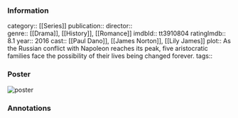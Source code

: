 ### Information
category:: [[Series]]
publication:: 
director::  
genre:: [[Drama]], [[History]], [[Romance]]
imdbId:: tt3910804
ratingImdb:: 8.1
year:: 2016
cast:: [[Paul Dano]], [[James Norton]], [[Lily James]]
plot:: As the Russian conflict with Napoleon reaches its peak, five aristocratic families face the possibility of their lives being changed forever.
tags::


### Poster
![poster](https://m.media-amazon.com/images/M/MV5BMTUxNzY5MzgwNV5BMl5BanBnXkFtZTgwNDM0NDgxNzE@._V1_SX300.jpg)


### Annotations

